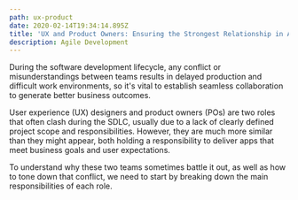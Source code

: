 ```yaml
---
path: ux-product
date: 2020-02-14T19:34:14.895Z
title: 'UX and Product Owners: Ensuring the Strongest Relationship in App Development'
description: Agile Development
---
```

During the software development lifecycle, any conflict or misunderstandings between teams results in delayed production and difficult work environments, so it's vital to establish seamless collaboration to generate better business outcomes.

User experience (UX) designers and product owners (POs) are two roles that often clash during the SDLC, usually due to a lack of clearly defined project scope and responsibilities. However, they are much more similar than they might appear, both holding a responsibility to deliver apps that meet business goals and user expectations.

To understand why these two teams sometimes battle it out, as well as how to tone down that conflict, we need to start by breaking down the main responsibilities of each role.
